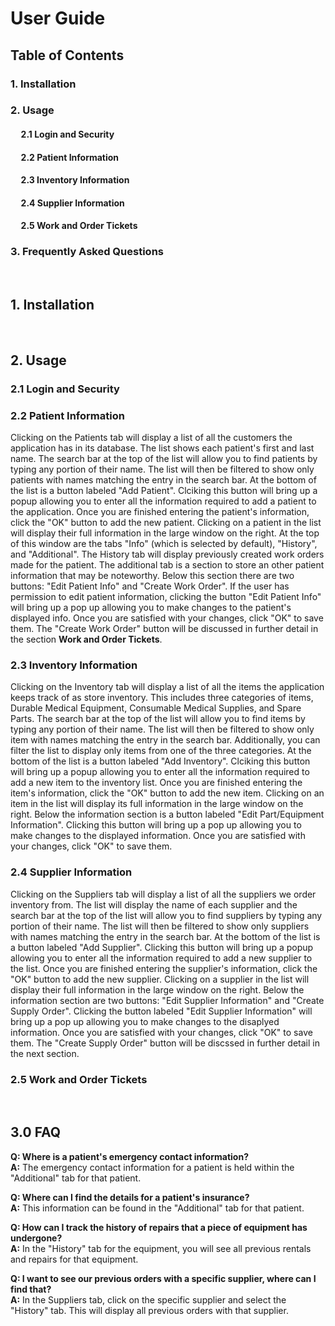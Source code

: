 # User Guide
## Table of Contents
### 1. Installation
### 2. Usage
#### &nbsp;&nbsp;&nbsp;&nbsp; 2.1 Login and Security
#### &nbsp;&nbsp;&nbsp;&nbsp; 2.2 Patient Information
#### &nbsp;&nbsp;&nbsp;&nbsp; 2.3 Inventory Information
#### &nbsp;&nbsp;&nbsp;&nbsp; 2.4 Supplier Information
#### &nbsp;&nbsp;&nbsp;&nbsp; 2.5 Work and Order Tickets
### 3. Frequently Asked Questions
<br />

## 1. Installation

<br />

## 2. Usage
### 2.1 Login and Security


### 2.2 Patient Information
Clicking on the Patients tab will display a list of all the customers the application has in its database. The list shows each patient's first and last name. The search bar at the top of the list will allow you to find patients by typing any portion of their name. The list will then be filtered to show only patients with names matching the entry in the search bar. At the bottom of the list is a button labeled "Add Patient". Clciking this button will bring up a popup allowing you to enter all the information required to add a patient to the application. Once you are finished entering the patient's information, click the "OK" button to add the new patient. Clicking on a patient in the list will display their full information in the large window on the right. At the top of this window are the tabs "Info" (which is selected by default), "History", and "Additional". The History tab will display previously created work orders made for the patient. The additional tab is a section to store an other patient information that may be noteworthy. Below this section there are two buttons: "Edit Patient Info" and "Create Work Order". If the user has permission to edit patient information, clicking the button "Edit Patient Info" will bring up a pop up allowing you to make changes to the patient's displayed info. Once you are satisfied with your changes, click "OK" to save them. The "Create Work Order" button will be discussed in further detail in the section **Work and Order Tickets**.

### 2.3 Inventory Information
Clicking on the Inventory tab will display a list of all the items the application keeps track of as store inventory. This includes three categories of items, Durable Medical Equipment, Consumable Medical Supplies, and Spare Parts. The search bar at the top of the list will allow you to find items by typing any portion of their name. The list will then be filtered to show only item with names matching the entry in the search bar. Additionally, you can filter the list to display only items from one of the three categories. At the bottom of the list is a button labeled "Add Inventory". Clciking this button will bring up a popup allowing you to enter all the information required to add a new item to the inventory list. Once you are finished entering the item's information, click the "OK" button to add the new item. Clicking on an item in the list will display its full information in the large window on the right. Below the information section is a button labeled "Edit Part/Equipment Information". Clicking this button will bring up a pop up allowing you to make changes to the displayed information. Once you are satisfied with your changes, click "OK" to save them.

### 2.4 Supplier Information
Clicking on the Suppliers tab will display a list of all the suppliers we order inventory from. The list will display the name of each supplier and the search bar at the top of the list will allow you to find suppliers by typing any portion of their name. The list will then be filtered to show only suppliers with names matching the entry in the search bar. At the bottom of the list is a button labeled "Add Supplier". Clicking this button will bring up a popup allowing you to enter all the information required to add a new supplier to the list. Once you are finished entering the supplier's information, click the "OK" button to add the new supplier. Clicking on a supplier in the list will display their full information in the large window on the right. Below the information section are two buttons: "Edit Supplier Information" and "Create Supply Order". Clicking the button labeled "Edit Supplier Information" will bring up a pop up allowing you to make changes to the disaplyed information. Once you are satisfied with your changes, click "OK" to save them. The "Create Supply Order" button will be discssed in further detail in the next section.

### 2.5 Work and Order Tickets

<br />

## 3.0 FAQ
**Q: Where is a patient's emergency contact information?**<br />
**A:** The emergency contact information for a patient is held within the "Additional" tab for that patient.

**Q: Where can I find the details for a patient's insurance?**<br />
**A:** This information can be found in the "Additional" tab for that patient.

**Q: How can I track the history of repairs that a piece of equipment has undergone?**<br />
**A:** In the "History" tab for the equipment, you will see all previous rentals and repairs for that equipment.

**Q: I want to see our previous orders with a specific supplier, where can I find that?** <br />
**A:** In the Suppliers tab, click on the specific supplier and select the "History" tab. This will display all previous orders with that supplier.


